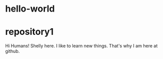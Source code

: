 # hello-world
repository1
=====================
Hi Humans!
Shelly here. I like to learn new things.  That's why I am here at github.  
